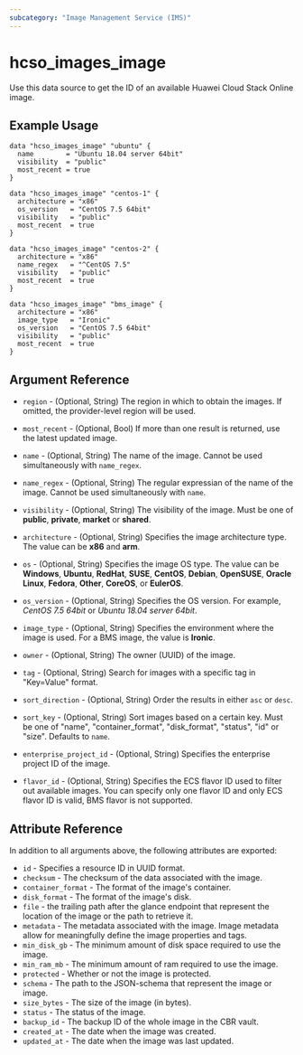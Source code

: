```yaml
---
subcategory: "Image Management Service (IMS)"
---
```


# hcso_images_image

Use this data source to get the ID of an available Huawei Cloud Stack Online image.

## Example Usage

```hcl
data "hcso_images_image" "ubuntu" {
  name        = "Ubuntu 18.04 server 64bit"
  visibility  = "public"
  most_recent = true
}

data "hcso_images_image" "centos-1" {
  architecture = "x86"
  os_version   = "CentOS 7.5 64bit"
  visibility   = "public"
  most_recent  = true
}

data "hcso_images_image" "centos-2" {
  architecture = "x86"
  name_regex   = "^CentOS 7.5"
  visibility   = "public"
  most_recent  = true
}

data "hcso_images_image" "bms_image" {
  architecture = "x86"
  image_type   = "Ironic"
  os_version   = "CentOS 7.5 64bit"
  visibility   = "public"
  most_recent  = true
}
```

## Argument Reference

* `region` - (Optional, String) The region in which to obtain the images. If omitted, the provider-level region will be
  used.

* `most_recent` - (Optional, Bool) If more than one result is returned, use the latest updated image.

* `name` - (Optional, String) The name of the image. Cannot be used simultaneously with `name_regex`.

* `name_regex` - (Optional, String) The regular expressian of the name of the image.
  Cannot be used simultaneously with `name`.

* `visibility` - (Optional, String) The visibility of the image. Must be one of
  **public**, **private**, **market** or **shared**.

* `architecture` - (Optional, String) Specifies the image architecture type. The value can be **x86** and **arm**.

* `os` - (Optional, String) Specifies the image OS type. The value can be **Windows**, **Ubuntu**,
  **RedHat**, **SUSE**, **CentOS**, **Debian**, **OpenSUSE**, **Oracle Linux**, **Fedora**, **Other**,
  **CoreOS**, or **EulerOS**.

* `os_version` - (Optional, String) Specifies the OS version. For example, *CentOS 7.5 64bit* or *Ubuntu 18.04 server 64bit*.

* `image_type` - (Optional, String) Specifies the environment where the image is used. For a BMS image, the value is **Ironic**.

* `owner` - (Optional, String) The owner (UUID) of the image.

* `tag` - (Optional, String) Search for images with a specific tag in "Key=Value" format.

* `sort_direction` - (Optional, String) Order the results in either `asc` or `desc`.

* `sort_key` - (Optional, String) Sort images based on a certain key. Must be one of
  "name", "container_format", "disk_format", "status", "id" or "size". Defaults to `name`.

* `enterprise_project_id` - (Optional, String) Specifies the enterprise project ID of the image.

* `flavor_id` - (Optional, String) Specifies the ECS flavor ID used to filter out available images.
  You can specify only one flavor ID and only ECS flavor ID is valid, BMS flavor is not supported.

## Attribute Reference

In addition to all arguments above, the following attributes are exported:

* `id` - Specifies a resource ID in UUID format.
* `checksum` - The checksum of the data associated with the image.
* `container_format` - The format of the image's container.
* `disk_format` - The format of the image's disk.
* `file` - the trailing path after the glance endpoint that represent the location of the image or the path to retrieve
  it.
* `metadata` - The metadata associated with the image. Image metadata allow for meaningfully define the image properties
  and tags.
* `min_disk_gb` - The minimum amount of disk space required to use the image.
* `min_ram_mb` - The minimum amount of ram required to use the image.
* `protected` - Whether or not the image is protected.
* `schema` - The path to the JSON-schema that represent the image or image.
* `size_bytes` - The size of the image (in bytes).
* `status` - The status of the image.
* `backup_id` - The backup ID of the whole image in the CBR vault.
* `created_at` - The date when the image was created.
* `updated_at` - The date when the image was last updated.
